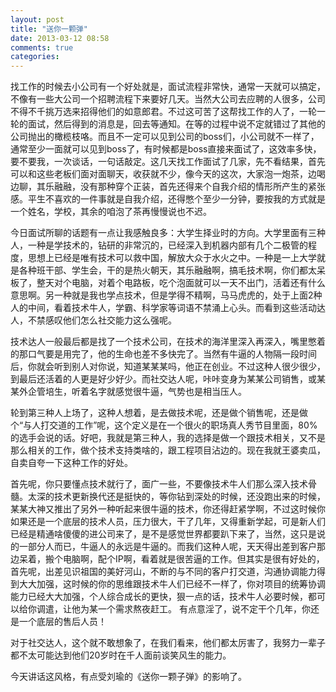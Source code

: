 ```yaml
---
layout: post
title: "送你一颗弹"
date: 2013-03-12 08:58
comments: true
categories: 
---
```

找工作的时候去小公司有一个好处就是，面试流程非常快，通常一天就可以搞定，不像有一些大公司一个招聘流程下来要好几天。当然大公司去应聘的人很多，公司不得不千挑万选来招得他们的如意郎君。不过这可苦了这帮找工作的人了，一轮一轮的面试，然后得到的消息是，回去等通知。在等的过程中说不定就错过了其他的公司抛出的橄榄枝咯。而且不一定可以见到公司的boss们，小公司就不一样了，通常至少一面就可以见到boss了，有时候都是boss直接来面试了，这效率多快，要不要我，一次谈话，一句话敲定。这几天找工作面试了几家，先不看结果，首先可以和这些老板们面对面聊天，收获就不少，像今天的这次，大家泡一炮茶，边喝边聊，其乐融融，没有那种穿个正装，首先还得来个自我介绍的情形所产生的紧张感。平生不喜欢的一件事就是自我介绍，还得憋个至少一分钟，要按我的方式就是一个姓名，学校，其余的咱泡了茶再慢慢说也不迟。

今日面试所聊的话题有一点让我感触良多：大学生择业时的方向。大学里面有三种人，一种是学技术的，钻研的非常沉的，已经深入到机器内部有几个二极管的程度，思想上已经是唯有技术可以救中国，解放大众于水火之中。一种是一上大学就是各种班干部、学生会，干的是热火朝天，其乐融融啊，搞毛技术啊，你们都太呆板了，整天对个电脑，对着个电路板，吃个泡面就可以一天不出门，活着还有什么意思啊。另一种就是我也学点技术，但是学得不精啊，马马虎虎的，处于上面2种人的中间，看着技术牛人，学霸、科学家等词语不禁涌上心头。而看到这些活动达人，不禁感叹他们怎么社交能力这么强呢。

技术达人一般最后都是找了一个技术公司，在技术的海洋里深入再深入，嘴里憋着的那口气要是用完了，他的生命也差不多快完了。当然有牛逼的人物隔一段时间后，你就会听到别人对你说，知道某某某吗，他正在创业。不过这种人很少很少，到最后还活着的人更是好少好少。而社交达人呢，咔咔变身为某某公司销售，或某某外企管培生，听着名字就感觉很牛逼，气势也是相当压人。

轮到第三种人上场了，这种人想着，是去做技术呢，还是做个销售呢，还是做个“与人打交道的工作”呢，这个定义是在一个很火的职场真人秀节目里面，80%的选手会说的话。好吧，我就是第三种人，我的选择是做一个跟技术相关，又不是那么相关的工作，做个技术支持类啥的，跟工程项目沾边的。现在我就王婆卖瓜，自卖自夸一下这种工作的好处。

首先呢，你只要懂点技术就行了，面广一些，不要像技术牛人们那么深入技术骨髓。太深的技术更新换代还是挺快的，等你钻到深处的时候，还没跑出来的时候，某某大神又推出了另外一种听起来很牛逼的技术，你还得赶紧学啊，不过这时候你如果还是一个底层的技术人员，压力很大，干了几年，又得重新学起，可是新人们已经是精通啥傻傻的进公司来了，是不是感觉世界都要趴下来了，当然，这只是说的一部分人而已，牛逼人的永远是牛逼的。而我们这种人呢，天天得出差到客户那边呆着，搬个电脑啊，配个IP啊，看着就是很苦逼的工作。但其实是很有好处的，首先呢，出差见识祖国的美好河山，不断的与不同的客户打交道，沟通协调能力得到大大加强，这时候的你的思维跟技术牛人们已经不一样了，你对项目的统筹协调能力已经大大加强，个人综合成长的更快，狠一点的话，技术牛人必要时候，都可以给你调遣，让他为某一个需求熬夜赶工。
有点意淫了，说不定干个几年，你还是一个底层的售后人员！

对于社交达人，这个就不敢想象了，在我们看来，他们都太厉害了，我努力一辈子都不太可能达到他们20岁时在千人面前谈笑风生的能力。

今天讲话这风格，有点受刘瑜的《送你一颗子弹》的影响了。